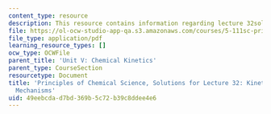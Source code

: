 ```yaml
---
content_type: resource
description: This resource contains information regarding lecture 32solution.
file: https://ol-ocw-studio-app-qa.s3.amazonaws.com/courses/5-111sc-principles-of-chemical-science-fall-2014/49eebcdad7bd369b5c72b39c8ddee4e6_MIT5_111F14_Lec32Soln.pdf
file_type: application/pdf
learning_resource_types: []
ocw_type: OCWFile
parent_title: 'Unit V: Chemical Kinetics'
parent_type: CourseSection
resourcetype: Document
title: 'Principles of Chemical Science, Solutions for Lecture 32: Kinetics: Reaction
  Mechanisms'
uid: 49eebcda-d7bd-369b-5c72-b39c8ddee4e6
---
```

